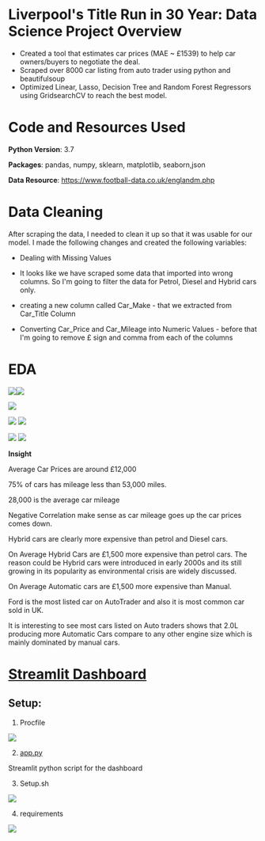# Liverpool's Title Run in 30 Year: Data Science Project Overview

- Created a tool that estimates car prices (MAE ~ £1539) to help car owners/buyers to negotiate the deal. 
- Scraped over 8000 car listing from auto trader using python and beautifulsoup
- Optimized Linear, Lasso, Decision Tree and Random Forest Regressors using GridsearchCV to reach the best model.

# Code and Resources Used

**Python Version**: 3.7

**Packages**: pandas, numpy, sklearn, matplotlib, seaborn,json

**Data Resource**: https://www.football-data.co.uk/englandm.php
# Data Cleaning
After scraping the data, I needed to clean it up so that it was usable for our model. I made the following changes and created the following variables:

- Dealing with Missing Values

- It looks like we have scraped some data that imported into wrong columns. So I'm going to filter the data for Petrol, Diesel and Hybrid cars only.

- creating a new column called Car_Make - that we extracted from Car_Title Column

- Converting Car_Price and Car_Mileage into Numeric Values - before that I'm going to remove £ sign and comma from each of the columns

# EDA

![](Images/season.png)![](Images/Car2.PNG)

![](Images/manager.png)

![](Images/goal-match.png) ![](Images/goal.png)

![](Images/spending.png) ![](Images/corr.png)

**Insight**

Average Car Prices are around £12,000 

75% of cars has mileage less than 53,000 miles.

28,000 is the average car mileage

Negative Correlation make sense as car mileage goes up the car prices comes down.

Hybrid cars are clearly more expensive than petrol and Diesel cars.

On Average Hybrid Cars are £1,500 more expensive than petrol cars. The reason could be Hybrid cars were introduced in early 2000s and its still growing in its popularity as environmental crisis are widely discussed.

On Average Automatic cars are £1,500 more expensive than Manual.

Ford is the most listed car on AutoTrader and also it is most common car sold in UK.

It is interesting to see most cars listed on Auto traders shows that 2.0L producing more Automatic Cars compare to any other engine size which is mainly dominated by manual cars.






# [Streamlit Dashboard](https://liverpooldashboard.herokuapp.com/)

## Setup: 
1. Procfile

![](Images/Procfile.png)

2. [app.py](https://github.com/Jaspreetsm21/Liverpool_title_run/blob/master/app.py) 

Streamlit python script for the dashboard 

3. Setup.sh

![](/Images/setup.png)

4. requirements

![](Images/req.png)




